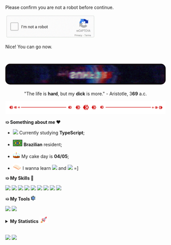 Please confirm you are not a robot before continue.

<img height=75 src="assets/captcha.gif">

</br>

Nice! You can go now.

</br>

<p align='center'>
    <img width='600' style='border-radius: 15px' src='assets/banner.gif'>
    </br>
    </br>
    "The life is <strong>hard</strong>, but my <strong>dick</strong> is more." - Aristotle, 3<strong>69</strong> a.c.
</p>
<img src="assets/separator.gif">

**➯ Something about me ❤️**

- <img height="20" src="https://skills.thijs.gg/icons?i=ts"> Currently studying
  **TypeScript**;

- <img height=20 src="assets/br_flag.png"> **Brazilian** resident;

- <img height=20 src="assets/cake.gif"> My cake day is **04/05**;

- <img height='20' src="assets/book.gif"> I wanna learn
  <img height="25" src="https://skills.thijs.gg/icons?i=kotlin"> and
  <img height="25" src="https://skills.thijs.gg/icons?i=java"> =]

**➯ My Skills 🎯**

<code><img height="30" src="https://skills.thijs.gg/icons?i=ts"></code>
<code><img height="30" src="https://skills.thijs.gg/icons?i=js"></code>
<code><img height="30" src="https://skills.thijs.gg/icons?i=html"></code>
<code><img height="30" src="https://skills.thijs.gg/icons?i=css"></code>
<code><img height="30" src="https://skills.thijs.gg/icons?i=deno"></code>
<code><img height="30" src="https://skills.thijs.gg/icons?i=nodejs"></code>
<code><img height="30" src="https://skills.thijs.gg/icons?i=postgresql"></code>
<code><img height="30" src="https://skills.thijs.gg/icons?i=mongodb"></code>
<code><img height="30" src="https://skills.thijs.gg/icons?i=prisma"></code>

**➯ My Tools <img height="15" src="assets/gear.gif">**

<code><img height="30" src="https://skills.thijs.gg/icons?i=vscode"></code>
<code><img height="30" src="https://skills.thijs.gg/icons?i=linux"></code>

<details>
    <summary><strong>My Statistics <img height="20" src="assets/rocket.gif"></strong></summary>

<img height='280' align="center" src="https://github-readme-stats.vercel.app/api/top-langs/?username=sunf3r&bg_color=30,e96443,904e95&title_color=fff&text_color=fff&hide_border=true">
<img height='180' align="right" src="https://github-readme-stats.vercel.app/api?username=sunf3r&count_private=true&include_all_commits=true&show_icons=true&bg_color=30,e96443,904e95&title_color=fff&text_color=fff&hide_border=true">

</details>

</br>
</br>

<a href="https://twitter.com/Sunf3r">
<code><img height="20" src="https://skills.thijs.gg/icons?i=twitter"></code></a>
<a href="https://discord.com/users/568493382884917258">
<code><img height="20" src="https://skills.thijs.gg/icons?i=discord"></code></a>
